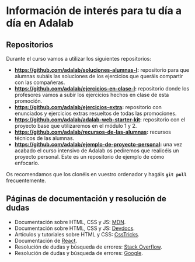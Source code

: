 # Información de interés para tu día a día en Adalab

## Repositorios

Durante el curso vamos a utilizar los siguientes repositorios:

- **https://github.com/adalab/soluciones-alumnas-l:** repositorio para que alumnas subáis las soluciones de los ejercicios que queráis compartir con las compañeras.
- **https://github.com/adalab/ejercicios-en-clase-l:** repositorio donde los profesores vamos a subir los ejercicios hechos en clase de esta promoción.
- **https://github.com/adalab/ejercicios-extra:** repositorio con enunciados y ejercicios extras resueltos de todas las promociones.
- **https://github.com/adalab/adalab-web-starter-kit:** repositorio con el proyecto base que utilizaremos en el módulo 1 y 2.
- **https://github.com/adalab/recursos-de-las-alumnas:** recursos técnicos de las alumnas.
- **https://github.com/adalab/ejemplo-de-proyecto-personal:** una vez acabado el curso intensivo de Adalab os pediremos que realicéis un proyecto personal. Este es un repositorio de ejemplo de cómo enfocarlo.

Os recomendamos que los clonéis en vuestro ordenador y hagáis **`git pull`** frecuentemente.

## Páginas de documentación y resolución de dudas

- Documentación sobre HTML, CSS y JS: [MDN](https://developer.mozilla.org/es/).
- Documentación sobre HTML, CSS y JS: [Devdocs](https://devdocs.io/).
- Artículos y tutoriales sobre HTML y CSS: [CssTricks](https://css-tricks.com/).
- Documentación de [React](https://es.reactjs.org/).
- Resolución de dudas y búsqueda de errores: [Stack Overflow](https://stackoverflow.com).
- Resolución de dudas y búsqueda de errores: [Google](https://google.com).
